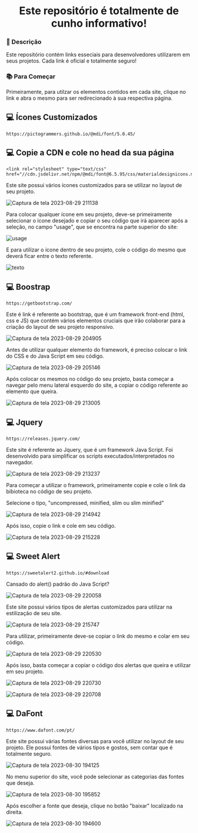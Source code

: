 
<h1 align="center">Este repositório é totalmente de cunho informativo!</h1>

### :pushpin: Descrição
<p> Este repositório contém links esseciais para desenvolvedores utilizarem em seus projetos. Cada link é oficial e totalmente seguro!<p>
  
### :books: Para Começar
<p> Primeiramente, para utilzar os elementos contidos em cada site, clique no link e abra o mesmo para ser redirecionado à sua respectiva página.<p>

## :computer: Ícones Customizados
```
https://pictogrammers.github.io/@mdi/font/5.0.45/
```
## :computer: Copie a CDN e cole no head da sua página
```
<link rel="stylesheet" type="text/css" href="//cdn.jsdelivr.net/npm/@mdi/font@6.5.95/css/materialdesignicons.min.css">
```

Este site possui vários ícones customizados para se utilizar no layout de seu projeto.

![Captura de tela 2023-08-29 211138](https://github.com/FalconTFagundes/links-importantes-para-programadores/assets/126299374/39811015-6d51-46d4-9083-ff30b5132a3e)



Para colocar qualquer ícone em seu projeto, deve-se primeiramente selecionar o ícone desejado e copiar o seu código que irá aparecer após a seleção, no campo "usage", que se encontra na parte superior do site:

![usage](https://github.com/FalconTFagundes/links-importantes-para-programadores/assets/126299374/970d3025-0724-4191-9361-0f26a3c0559f)

E para utilizar o ícone dentro de seu projeto, cole o código do mesmo que deverá ficar entre o texto referente. 

![texto](https://github.com/FalconTFagundes/links-importantes-para-programadores/assets/126299374/2be1312d-989e-4b47-a3c8-928136f4c8b3)

##
## :computer: Boostrap
```
https://getbootstrap.com/
```
Este é link é referente ao bootstrap, que é um framework front-end (html, css e JS) que contém vários elementos cruciais que irão colaborar para a criação do layout de seu projeto responsivo.

![Captura de tela 2023-08-29 204905](https://github.com/FalconTFagundes/links-importantes-para-programadores/assets/126299374/4f3daa70-9581-446c-83b9-31717f43bb54)

Antes de utilizar qualquer elemento do framework, é preciso colocar o link do CSS e do Java Script em seu código.

![Captura de tela 2023-08-29 205146](https://github.com/FalconTFagundes/links-importantes-para-programadores/assets/126299374/0e41deef-f471-4e87-b2de-1767e5b2e4a7)

Após colocar os mesmos no código do seu projeto, basta começar a navegar pelo menu lateral esquerdo do site, a copiar o código referente ao elemento que queira.

![Captura de tela 2023-08-29 213005](https://github.com/FalconTFagundes/links-importantes-para-programadores/assets/126299374/08fde58f-a506-44e1-86f9-2914f9247612)

##
## :computer: Jquery
```
https://releases.jquery.com/
```
Este site é referente ao Jquery, que é um framework Java Script. Foi desenvolvido para simplificar os scripts executados/interpretados no navegador.

![Captura de tela 2023-08-29 213237](https://github.com/FalconTFagundes/links-importantes-para-programadores/assets/126299374/7ca3d355-52e8-4601-ba55-678dad2be708)

Para começar a utilizar o framework, primeiramente copie e cole o link da bibioteca no código de seu projeto.

Selecione o tipo, "uncompressed, minified, slim ou slim minified"

![Captura de tela 2023-08-29 214942](https://github.com/FalconTFagundes/links-importantes-para-programadores/assets/126299374/da01ee75-31c7-46b0-9628-76c9353787ba) 

Após isso, copie o link e cole em seu código.

![Captura de tela 2023-08-29 215228](https://github.com/FalconTFagundes/links-importantes-para-programadores/assets/126299374/7c6fe9e7-8150-4f50-b506-b8daec0bfc6a)

##
## :computer: Sweet Alert
```
https://sweetalert2.github.io/#download
```

Cansado do alert() padrão do Java Script?

![Captura de tela 2023-08-29 220058](https://github.com/FalconTFagundes/links-importantes-para-programadores/assets/126299374/599d5b99-228f-462f-8fb6-911cd78fe7e8)


Este site possui vários tipos de alertas customizados para utilizar na estilização de seu site.

![Captura de tela 2023-08-29 215747](https://github.com/FalconTFagundes/links-importantes-para-programadores/assets/126299374/23f35b96-3f7d-4c2a-b5a4-3ed306e8255e)

Para utilizar, primeiramente deve-se copiar o link do mesmo e colar em seu código. 

![Captura de tela 2023-08-29 220530](https://github.com/FalconTFagundes/links-importantes-para-programadores/assets/126299374/ed874d2b-3c3d-460f-9ce7-0c9eda521836)

Após isso, basta começar a copiar o código dos alertas que queira e utilizar em seu projeto.

![Captura de tela 2023-08-29 220730](https://github.com/FalconTFagundes/links-importantes-para-programadores/assets/126299374/51572b63-ffae-4ba9-878c-14b30c677c8d)

![Captura de tela 2023-08-29 220708](https://github.com/FalconTFagundes/links-importantes-para-programadores/assets/126299374/ecadf968-32bd-4fde-bc89-8612c28c22ba)

##
## :computer: DaFont
```
https://www.dafont.com/pt/
```

Este site possui várias fontes diversas para você utilizar no layout de seu projeto. Ele possui fontes de vários tipos e gostos, sem contar que é totalmente seguro.

![Captura de tela 2023-08-30 194125](https://github.com/FalconTFagundes/links-importantes-para-programadores/assets/126299374/ad1473d5-2b30-4149-8326-e01e26910392)

No menu superior do site, você pode selecionar as categorias das fontes que deseja.

![Captura de tela 2023-08-30 195852](https://github.com/FalconTFagundes/links-importantes-para-programadores/assets/126299374/93114220-7848-4b05-87ee-fcd066e067bb)

Após escolher a fonte que deseja, clique no botão "baixar" localizado na direita.

![Captura de tela 2023-08-30 194600](https://github.com/FalconTFagundes/links-importantes-para-programadores/assets/126299374/325c4f88-b566-4ea1-877e-67ca7b9feb98)


